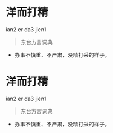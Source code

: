 # 洋而打精
ian2 er da3 jien1
> 东台方言词典
- 办事不慎重、不严肃，没精打采的样子。

# 洋而打精
ian2 er da3 jien1
> 东台方言词典
- 办事不慎重、不严肃，没精打采的样子。
